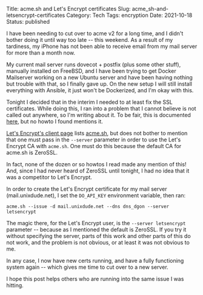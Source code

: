 Title: acme.sh and Let's Encrypt certificates
Slug: acme_sh-and-letsencrypt-certificates
Category: Tech
Tags: encryption
Date: 2021-10-18
Status: published

I have been needing to cut over to acme v2 for a long time, and I didn't bother doing it until way
too late -- this weekend.  As a result of my tardiness, my iPhone has not been able to receive email
from my mail server for more than a month now.

My current mail server runs dovecot + postfix (plus some other stuff), manually installed on FreeBSD,
and I have been trying to get Docker Mailserver working on a new Ubuntu server and have been having
nothing but trouble with that, so I finally gave up.  On the new setup I will still install everything
with Ansible, it just won't be Dockerized, and I'm okay with this.

Tonight I decided that in the interim I needed to at least fix the SSL certificates. While doing this,
 I ran into a problem that I cannot believe is not called out anywhere, so I'm writing about it. To be
fair, this is documented [here](https://github.com/acmesh-official/acme.sh/wiki/Server), but no howto I found mentions it.

[Let's Encrypt's client page](https://letsencrypt.org/docs/client-options/) lists [acme.sh](https://github.com/acmesh-official/acme.sh), but does not bother to mention that one must pass in the ```--server``` parameter in order
to use the Let's Encrypt CA with ```acme.sh```.  One must do this because the default CA for acme.sh
is ZeroSSL.

In fact, none of the dozen or so howtos I read made any mention of this!  And, since I had never heard
of ZeroSSL until tonight, I had no idea that it was a competitor to Let's Encrypt.

In order to create the Let's Encrypt certificate for my mail server (mail.unixdude.net), I set the 
```DO_API_KEY``` environment variable, then ran:

    acme.sh --issue -d mail.unixdude.net --dns dns_dgon --server letsencrypt

The magic there, for the Let's Encrypt user, is the ```--server letsencrypt``` parameter -- because as I mentioned the default is
ZeroSSL. If you try it without specifying the server, parts of this work and other parts of this do
not work, and the problem is not obvious, or at least it was not obvious to me.

In any case, I now have new certs running, and have a fully functioning system again -- which gives me
time to cut over to a new server.

I hope this post helps others who are running into the same issue I was hitting.
